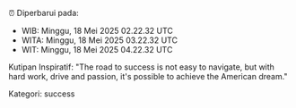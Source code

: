 ⏰ Diperbarui pada:
- WIB: Minggu, 18 Mei 2025 02.22.32 UTC
- WITA: Minggu, 18 Mei 2025 03.22.32 UTC
- WIT: Minggu, 18 Mei 2025 04.22.32 UTC

Kutipan Inspiratif:
"The road to success is not easy to navigate, but with hard work, drive and passion, it's possible to achieve the American dream."


Kategori: success

